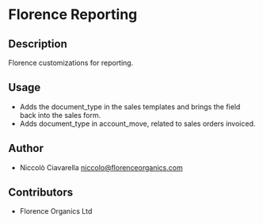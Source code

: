 Florence Reporting
==================

Description
-----------
Florence customizations for reporting.

Usage
-----
* Adds the document_type in the sales templates and brings the field 
back into the sales form.
* Adds document_type in account_move, related to sales orders invoiced.

Author
------
* Niccolò Ciavarella <niccolo@florenceorganics.com>

Contributors
------------
* Florence Organics Ltd
